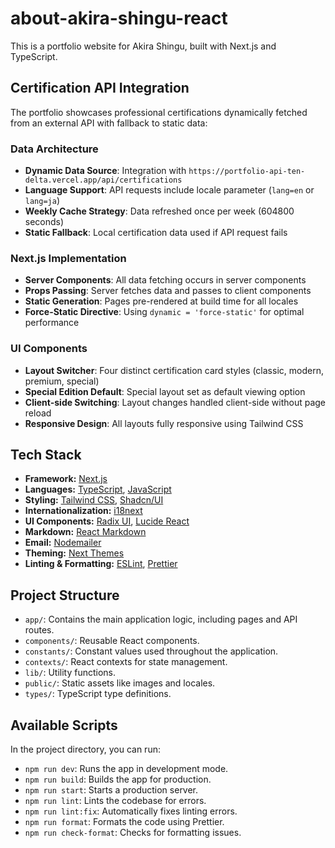 
# about-akira-shingu-react

This is a portfolio website for Akira Shingu, built with Next.js and TypeScript.

## Certification API Integration

The portfolio showcases professional certifications dynamically fetched from an external API with fallback to static data:

### Data Architecture
- **Dynamic Data Source**: Integration with `https://portfolio-api-ten-delta.vercel.app/api/certifications`
- **Language Support**: API requests include locale parameter (`lang=en` or `lang=ja`)
- **Weekly Cache Strategy**: Data refreshed once per week (604800 seconds)
- **Static Fallback**: Local certification data used if API request fails

### Next.js Implementation
- **Server Components**: All data fetching occurs in server components
- **Props Passing**: Server fetches data and passes to client components
- **Static Generation**: Pages pre-rendered at build time for all locales
- **Force-Static Directive**: Using `dynamic = 'force-static'` for optimal performance

### UI Components
- **Layout Switcher**: Four distinct certification card styles (classic, modern, premium, special)
- **Special Edition Default**: Special layout set as default viewing option
- **Client-side Switching**: Layout changes handled client-side without page reload
- **Responsive Design**: All layouts fully responsive using Tailwind CSS

## Tech Stack

- **Framework:** [Next.js](https://nextjs.org/)
- **Languages:** [TypeScript](https://www.typescriptlang.org/), [JavaScript](https://developer.mozilla.org/en-US/docs/Web/JavaScript)
- **Styling:** [Tailwind CSS](https://tailwindcss.com/), [Shadcn/UI](https://ui.shadcn.com/)
- **Internationalization:** [i18next](https://www.i18next.com/)
- **UI Components:** [Radix UI](https://www.radix-ui.com/), [Lucide React](https://lucide.dev/)
- **Markdown:** [React Markdown](https://github.com/remarkjs/react-markdown)
- **Email:** [Nodemailer](https://nodemailer.com/)
- **Theming:** [Next Themes](https://github.com/pacocoursey/next-themes)
- **Linting & Formatting:** [ESLint](https://eslint.org/), [Prettier](https://prettier.io/)

## Project Structure

- `app/`: Contains the main application logic, including pages and API routes.
- `components/`: Reusable React components.
- `constants/`: Constant values used throughout the application.
- `contexts/`: React contexts for state management.
- `lib/`: Utility functions.
- `public/`: Static assets like images and locales.
- `types/`: TypeScript type definitions.

## Available Scripts

In the project directory, you can run:

- `npm run dev`: Runs the app in development mode.
- `npm run build`: Builds the app for production.
- `npm run start`: Starts a production server.
- `npm run lint`: Lints the codebase for errors.
- `npm run lint:fix`: Automatically fixes linting errors.
- `npm run format`: Formats the code using Prettier.
- `npm run check-format`: Checks for formatting issues.
